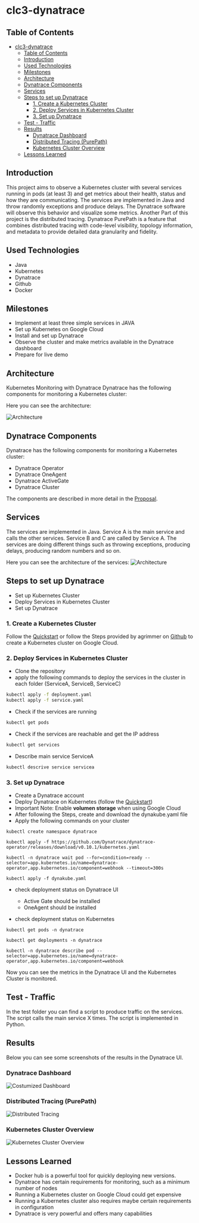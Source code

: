 # clc3-dynatrace
## Table of Contents
- [clc3-dynatrace](#clc3-dynatrace)
  - [Table of Contents](#table-of-contents)
  - [Introduction](#introduction)
  - [Used Technologies](#used-technologies)
  - [Milestones](#milestones)
  - [Architecture](#architecture)
  - [Dynatrace Components](#dynatrace-components)
  - [Services](#services)
  - [Steps to set up Dynatrace](#steps-to-set-up-dynatrace)
    - [1. Create a Kubernetes Cluster](#1-create-a-kubernetes-cluster)
    - [2. Deploy Services in Kubernetes Cluster](#2-deploy-services-in-kubernetes-cluster)
    - [3. Set up Dynatrace](#3-set-up-dynatrace)
  - [Test - Traffic](#test---traffic)
  - [Results](#results)
    - [Dynatrace Dashboard](#dynatrace-dashboard)
    - [Distributed Tracing (PurePath)](#distributed-tracing-purepath)
    - [Kubernetes Cluster Overview](#kubernetes-cluster-overview)
  - [Lessons Learned](#lessons-learned)

## Introduction
This project aims to observe a Kubernetes cluster with several services running in pods (at least 3) and get metrics about their health, status and how they are communicating. The services are implemented in Java and throw randomly exceptions and produce delays. The Dynatrace software will observe this behavior and visualize some metrics. Another Part of this project is the distributed tracing. Dynatrace PurePath is a feature that combines distributed tracing with code-level visibility, topology information, and metadata to provide detailed data granularity and fidelity.

## Used Technologies
* Java
* Kubernetes
* Dynatrace
* Github
* Docker

## Milestones
* Implement at least three simple services in JAVA
* Set up Kubernetes on Google Cloud
* Install and set up Dynatrace
* Observe the cluster and make metrics available in the Dynatrace dashboard
* Prepare for live demo

## Architecture
Kubernetes Monitoring with Dynatrace
Dynatrace has the following components for monitoring a Kubernetes cluster:

Here you can see the architecture:

![Architecture](images/architecture.png)

## Dynatrace Components
Dynatrace has the following components for monitoring a Kubernetes cluster:

* Dynatrace Operator
* Dynatrace OneAgent
* Dynatrace ActiveGate
* Dynatrace Cluster

The components are described in more detail in the [Proposal](Proposal.md).

## Services
The services are implemented in Java. Service A is the main service and calls the other services. Service B and C are called by Service A. The services are doing different things such as throwing exceptions, producing delays, producing random numbers and so on.

Here you can see the architecture of the services:
![Architecture](images/services.jpg)

## Steps to set up Dynatrace

* Set up Kubernetes Cluster
* Deploy Services in Kubernetes Cluster
* Set up Dynatrace


### 1. Create a Kubernetes Cluster
Follow the [Quickstart](https://cloud.google.com/kubernetes-engine/docs/quickstart) or follow the Steps provided by agrimmer on [Github](https://github.com/clc3-CloudComputing/ws22/tree/main/3%20Kubernetes/exercise%203.1#google-kubernetes-engine-gke) to create a Kubernetes cluster on Google Cloud.

### 2. Deploy Services in Kubernetes Cluster
* Clone the repository
* apply the following commands to deploy the services in the cluster in each folder (ServiceA, ServiceB, ServiceC)
```bash
kubectl apply -f deployment.yaml
kubectl apply -f service.yaml
```
* Check if the services are running
```bash
kubectl get pods
```
* Check if the services are reachable and get the IP address
```bash
kubectl get services
```
* Describe main service ServiceA
```bash
kubectl descrive service servicea
```
### 3. Set up Dynatrace
* Create a Dynatrace account
* Deploy Dynatrace on Kubernetes (follow the [Quickstart](https://www.dynatrace.com/support/help/setup-and-configuration/setup-on-container-platforms/kubernetes/get-started-with-kubernetes-monitoring#expand--instructions-for-automated-mode--2))
* Important Note: Enable **volumen storage** when using Google Cloud
* After following the Steps, create and download the dynakube.yaml file
* Apply the following commands on your cluster
```console
kubectl create namespace dynatrace

kubectl apply -f https://github.com/Dynatrace/dynatrace-operator/releases/download/v0.10.1/kubernetes.yaml

kubectl -n dynatrace wait pod --for=condition=ready --selector=app.kubernetes.io/name=dynatrace-operator,app.kubernetes.io/component=webhook --timeout=300s

kubectl apply -f dynakube.yaml

```
* check deployment status on Dynatrace UI
  * Active Gate should be installed
  * OneAgent should be installed

* check deployment status on Kubernetes
```console
kubectl get pods -n dynatrace

kubectl get deployments -n dynatrace

kubectl -n dynatrace describe pod --selector=app.kubernetes.io/name=dynatrace-operator,app.kubernetes.io/component=webhook
```

Now you can see the metrics in the Dynatrace UI and the Kubernetes Cluster is monitored.

## Test - Traffic
In the test folder you can find a script to produce traffic on the services. The script calls the main service X times. The script is implemented in Python.

## Results
Below you can see some screenshots of the results in the Dynatrace UI.
### Dynatrace Dashboard
![Costumized Dashboard](images/dynatrace_dashboard.png)
### Distributed Tracing (PurePath)
![Distributed Tracing](images/distributed_tracing.png)
### Kubernetes Cluster Overview
![Kubernetes Cluster Overview](images/cluster_overview.png)

## Lessons Learned
* Docker hub is a powerful tool for quickly deploying new versions. 
* Dynatrace has certain requirements for monitoring, such as a minimum number of nodes
* Running a Kubernetes cluster on Google Cloud could get expensive
* Running a Kubernetes cluster also requires maybe certain requirements in configuration
* Dynatrace is very powerful and offers many capabilities




